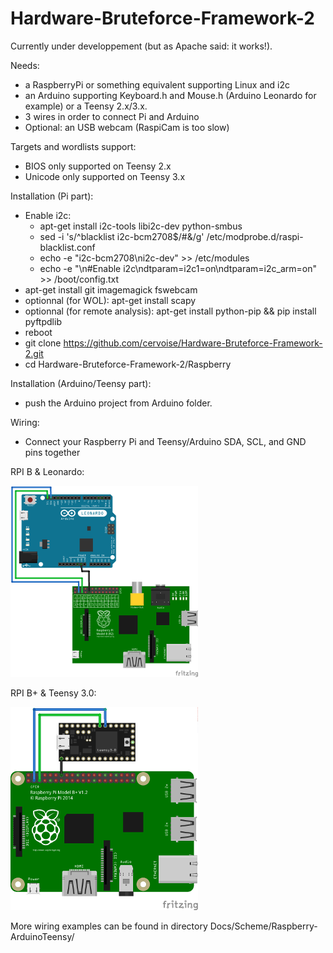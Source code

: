 # Hardware-Bruteforce-Framework-2

Currently under developpement (but as Apache said: it works!).

Needs: 
- a RaspberryPi or something equivalent supporting Linux and i2c
- an Arduino supporting Keyboard.h and Mouse.h (Arduino Leonardo for example) or a Teensy 2.x/3.x.
- 3 wires in order to connect Pi and Arduino
- Optional: an USB webcam (RaspiCam is too slow)

Targets and wordlists support:
- BIOS only supported on Teensy 2.x
- Unicode only supported on Teensy 3.x

Installation (Pi part):
- Enable i2c:
  - apt-get install i2c-tools libi2c-dev python-smbus
  - sed -i 's/^blacklist i2c-bcm2708$/#&/g' /etc/modprobe.d/raspi-blacklist.conf
  - echo -e "i2c-bcm2708\ni2c-dev" >> /etc/modules
  - echo -e "\n#Enable i2c\ndtparam=i2c1=on\ndtparam=i2c_arm=on" >> /boot/config.txt
- apt-get install git imagemagick fswebcam
- optionnal (for WOL): apt-get install scapy
- optionnal (for remote analysis): apt-get install python-pip && pip install pyftpdlib
- reboot
- git clone https://github.com/cervoise/Hardware-Bruteforce-Framework-2.git
- cd Hardware-Bruteforce-Framework-2/Raspberry

Installation (Arduino/Teensy part):
- push the Arduino project from Arduino folder.

Wiring:
- Connect your Raspberry Pi and Teensy/Arduino SDA, SCL, and GND pins together

RPI B & Leonardo:

![](Docs/Scheme/Raspberry-ArduinoTeensy/wiring_RPI-Leonardo_bb_thumb.png)

RPI B+ & Teensy 3.0:

![](Docs/Scheme/Raspberry-ArduinoTeensy/wiring_RPI-Teensy30_thumb.png)

More wiring examples can be found in directory Docs/Scheme/Raspberry-ArduinoTeensy/

